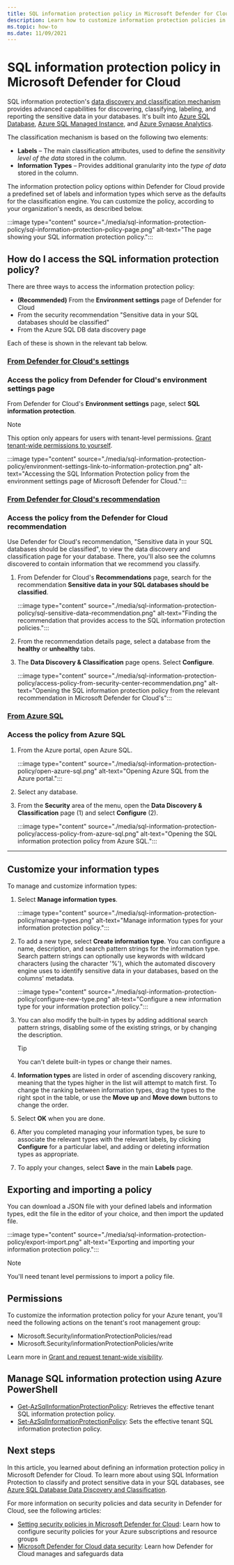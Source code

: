 ```yaml
---
title: SQL information protection policy in Microsoft Defender for Cloud
description: Learn how to customize information protection policies in Microsoft Defender for Cloud.
ms.topic: how-to
ms.date: 11/09/2021
---
```

# SQL information protection policy in Microsoft Defender for Cloud

SQL information protection's [data discovery and classification mechanism](/azure/azure-sql/database/data-discovery-and-classification-overview) provides advanced capabilities for discovering, classifying, labeling, and reporting the sensitive data in your databases. It's built into [Azure SQL Database](/azure/azure-sql/database/sql-database-paas-overview), [Azure SQL Managed Instance](/azure/azure-sql/managed-instance/sql-managed-instance-paas-overview), and [Azure Synapse Analytics](../synapse-analytics/sql-data-warehouse/sql-data-warehouse-overview-what-is.md).

The classification mechanism is based on the following two elements:

- **Labels** – The main classification attributes, used to define the *sensitivity level of the data* stored in the column. 
- **Information Types** – Provides additional granularity into the *type of data* stored in the column.

The information protection policy options within Defender for Cloud provide a predefined set of labels and information types which serve as the defaults for the classification engine. You can customize the policy, according to your organization's needs, as described below.

:::image type="content" source="./media/sql-information-protection-policy/sql-information-protection-policy-page.png" alt-text="The page showing your SQL information protection policy.":::
 



## How do I access the SQL information protection policy?

There are three ways to access the information protection policy:

- **(Recommended)** From the **Environment settings** page of Defender for Cloud
- From the security recommendation "Sensitive data in your SQL databases should be classified"
- From the Azure SQL DB data discovery page

Each of these is shown in the relevant tab below.



### [**From Defender for Cloud's settings**](#tab/sqlip-tenant)

### Access the policy from Defender for Cloud's environment settings page <a name="sqlip-tenant"></a>

From Defender for Cloud's **Environment settings** page, select **SQL information protection**.

> [!NOTE]
> This option only appears for users with tenant-level permissions. [Grant tenant-wide permissions to yourself](tenant-wide-permissions-management.md#grant-tenant-wide-permissions-to-yourself).

:::image type="content" source="./media/sql-information-protection-policy/environment-settings-link-to-information-protection.png" alt-text="Accessing the SQL Information Protection policy from the environment settings page of Microsoft Defender for Cloud.":::



### [**From Defender for Cloud's recommendation**](#tab/sqlip-db)

### Access the policy from the Defender for Cloud recommendation <a name="sqlip-db"></a>

Use Defender for Cloud's recommendation, "Sensitive data in your SQL databases should be classified", to view the data discovery and classification page for your database. There, you'll also see the columns discovered to contain information that we recommend you classify.

1. From Defender for Cloud's **Recommendations** page, search for the recommendation **Sensitive data in your SQL databases should be classified**.

    :::image type="content" source="./media/sql-information-protection-policy/sql-sensitive-data-recommendation.png" alt-text="Finding the recommendation that provides access to the SQL information protection policies.":::

1. From the recommendation details page, select a database from the **healthy** or **unhealthy** tabs.

1. The **Data Discovery & Classification** page opens. Select **Configure**.

    :::image type="content" source="./media/sql-information-protection-policy/access-policy-from-security-center-recommendation.png" alt-text="Opening the SQL information protection policy from the relevant recommendation in Microsoft Defender for Cloud's":::



### [**From Azure SQL**](#tab/sqlip-azuresql)

### Access the policy from Azure SQL <a name="sqlip-azuresql"></a>

1. From the Azure portal, open Azure SQL.

    :::image type="content" source="./media/sql-information-protection-policy/open-azure-sql.png" alt-text="Opening Azure SQL from the Azure portal.":::

1. Select any database.

1. From the **Security** area of the menu, open the **Data Discovery & Classification** page (1) and select **Configure** (2).

    :::image type="content" source="./media/sql-information-protection-policy/access-policy-from-azure-sql.png" alt-text="Opening the SQL information protection policy from Azure SQL.":::

--- 

## Customize your information types

To manage and customize information types:

1. Select **Manage information types**.

    :::image type="content" source="./media/sql-information-protection-policy/manage-types.png" alt-text="Manage information types for your information protection policy.":::

1. To add a new type, select **Create information type**. You can configure a name, description, and search pattern strings for the information type. Search pattern strings can optionally use keywords with wildcard characters (using the character '%'), which the automated discovery engine uses to identify sensitive data in your databases, based on the columns' metadata.
 
    :::image type="content" source="./media/sql-information-protection-policy/configure-new-type.png" alt-text="Configure a new information type for your information protection policy.":::

1. You can also modify the built-in types by adding additional search pattern strings, disabling some of the existing strings, or by changing the description. 

    > [!TIP]
    > You can't delete built-in types or change their names. 

1. **Information types** are listed in order of ascending discovery ranking, meaning that the types higher in the list will attempt to match first. To change the ranking between information types, drag the types to the right spot in the table, or use the **Move up** and **Move down** buttons to change the order. 

1. Select **OK** when you are done.

1. After you completed managing your information types, be sure to associate the relevant types with the relevant labels, by clicking **Configure** for a particular label, and adding or deleting information types as appropriate.

1. To apply your changes, select **Save** in the main **Labels** page.
 

## Exporting and importing a policy

You can download a JSON file with your defined labels and information types, edit the file in the editor of your choice, and then import the updated file. 

:::image type="content" source="./media/sql-information-protection-policy/export-import.png" alt-text="Exporting and importing your information protection policy.":::

> [!NOTE]
> You'll need tenant level permissions to import a policy file. 


## Permissions

To customize the information protection policy for your Azure tenant, you'll need the following actions on the tenant's root management group:
  - Microsoft.Security/informationProtectionPolicies/read
  - Microsoft.Security/informationProtectionPolicies/write 

Learn more in [Grant and request tenant-wide visibility](tenant-wide-permissions-management.md).

## Manage SQL information protection using Azure PowerShell

- [Get-AzSqlInformationProtectionPolicy](/powershell/module/az.security/get-azsqlinformationprotectionpolicy): Retrieves the effective tenant SQL information protection policy.
- [Set-AzSqlInformationProtectionPolicy](/powershell/module/az.security/set-azsqlinformationprotectionpolicy): Sets the effective tenant SQL information protection policy.
 

## Next steps
 
In this article, you learned about defining an information protection policy in Microsoft Defender for Cloud. To learn more about using SQL Information Protection to classify and protect sensitive data in your SQL databases, see [Azure SQL Database Data Discovery and Classification](/azure/azure-sql/database/data-discovery-and-classification-overview).

For more information on security policies and data security in Defender for Cloud, see the following articles:
 
- [Setting security policies in Microsoft Defender for Cloud](tutorial-security-policy.md): Learn how to configure security policies for your Azure subscriptions and resource groups
- [Microsoft Defender for Cloud data security](data-security.md): Learn how Defender for Cloud manages and safeguards data
